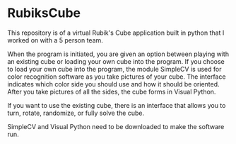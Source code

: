 RubiksCube
==========
This repository is of a virtual Rubik's Cube application built in python that I worked on with a 5 person team.

When the program is initiated, you are given an option between playing with an existing cube or loading your own
cube into the program. If you choose to load your own cube into the program, the module SimpleCV is used for color
recognition software as you take pictures of your cube. The interface indicates which color side you should use and
how it should be oriented. After you take pictures of all the sides, the cube forms in Visual Python.

If you want to use the existing cube, there is an interface that allows you to turn, rotate, randomize, 
or fully solve the cube.

SimpleCV and Visual Python need to be downloaded to make the software run.
